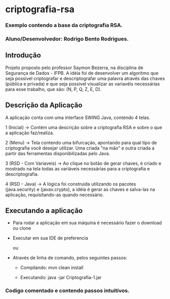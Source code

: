 # criptografia-rsa
### Exemplo contendo a base da criptografia RSA. 

### Aluno/Desenvolvedor: Rodrigo Bento Rodrigues.

## Introdução

Projeto proposto pelo professor Saymon Bezerra, na disciplina de Segurança de Dados - IFPB. A idéia foi de desenvolver um algoritmo que seja possivel criptografar e descriptografar uma palavra através das chaves (pública e privada) e que seja possível visualizar as variavéis necessárias para esse trabalho, que são: (N, P, Q, Z, E, D).

## Descrição da Aplicação

A aplicação conta com uma interface SWING Java, contendo 4 telas.

1 (Inicial) -> Contém uma descrição sobre a criptografia RSA e sobre o que a aplicação faz/realiza.

2 (Menu) -> Tela contendo uma bifurcação, apontando para qual tipo de criptografia você desejar utilizar. Uma criada "na mão" e outra criada a partir das ferramentas disponibilizadas pelo Java.

3 (RSD - Com Variaveis) -> Ao clique no botão de gerar chaves, é criado e mostrado na tela todas as variáveis necessárias para a criptografia e descriptografia.

4 (RSD - Java) -> A lógica foi construida utilizando os pacotes (java.security) e (javax.crypto), a idéia é gerar as chaves e salva-las na aplicação, requisitando-as quando necessário.

## Executando a aplicação

- Para rodar a aplicação em sua máquina é necessário fazer o download ou clone

- Executar em sua IDE de preferencia

  ou

- Através de linha de comando, pelos seguintes passos:

  - Compilando: mvn clean install
  
  - Executando: java -jar Criptografia-1.jar

### Codigo comentado e contendo passos intuitivos.


